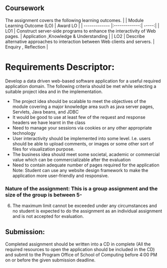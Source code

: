 ## Coursework
The assignment covers the following learning outcomes.
|         | Module Learning Outcome (LO) | Award LO  |
| ------------- |:-------------:| -----:|
| LO1     | Construct server-side programs to enhance the interactivity of Web pages. | Application ,Knowledge & Understanding |
| LO2     |  Describe alternative approaches to interaction between Web clients and servers.      |   Enquiry , Reflection |

# Requirements Descriptor:
Develop a data driven web-based software application for a useful required application domain.
The following criteria should be met while selecting a suitable project idea and in the
implementation.
* The project idea should be scalable to meet the objectives of the module covering a major
knowledge area such as java server pages, Servlets, Java beans, and JDBC
* It would be good to use at least few of the request and response headers we have learnt
in the class
* Need to manage your sessions via cookies or any other appropriate technology
* User interactivity should be implemented into some level. I.e. users should be able to
upload comments, or images or some other sort of files for visualization purpose.
* The business idea should meet some societal, academic or commercial value which can
be commercializable after the evaluation
* Need to contain adequate number of pages required for the application
Note: Student can use any website design framework to make the application more user-friendly
and responsive.
### Nature of the assignment: This is a group assignment and the size of the group is between 5-
6. The maximum limit cannot be exceeded under any circumstances and no student is expected
to do the assignment as an individual assignment and is not accepted for evaluation.
## Submission:
Completed assignment should be written into a CD in complete (All the required resources to
open the application should be included in the CD) and submit to the Program Office of School of
Computing before 4:00 PM on or before the given submission deadline.
